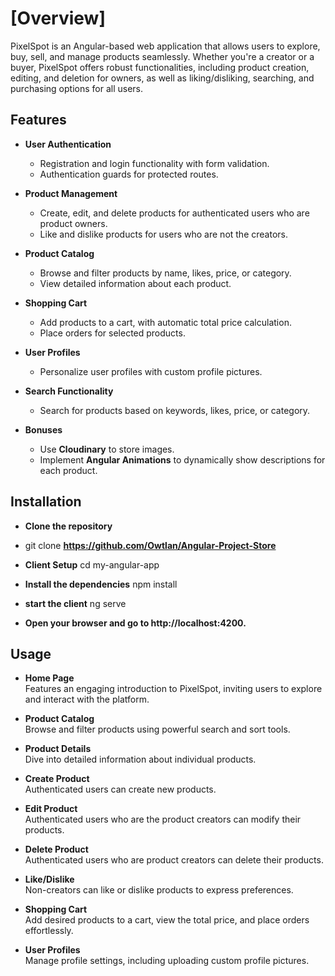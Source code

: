 # [Overview]

PixelSpot is an Angular-based web application that allows users to explore, buy, sell, and manage products seamlessly. Whether you're a creator or a buyer, PixelSpot offers robust functionalities, including product creation, editing, and deletion for owners, as well as liking/disliking, searching, and purchasing options for all users.

## Features

- **User Authentication**
  - Registration and login functionality with form validation.
  - Authentication guards for protected routes.

- **Product Management**
  - Create, edit, and delete products for authenticated users who are product owners.
  - Like and dislike products for users who are not the creators.

- **Product Catalog**
  - Browse and filter products by name, likes, price, or category.
  - View detailed information about each product.

- **Shopping Cart**
  - Add products to a cart, with automatic total price calculation.
  - Place orders for selected products.

- **User Profiles**
  - Personalize user profiles with custom profile pictures.

- **Search Functionality**
  - Search for products based on keywords, likes, price, or category.

- **Bonuses**
  - Use **Cloudinary** to store images.
  - Implement **Angular Animations** to dynamically show descriptions for each product.

## Installation

- **Clone the repository**
- git clone **https://github.com/Owtlan/Angular-Project-Store**

- **Client Setup**
cd my-angular-app

- **Install the dependencies**
npm install

- **start the client**
ng serve

- **Open your browser and go to http://localhost:4200.**

## Usage

- **Home Page**  
  Features an engaging introduction to PixelSpot, inviting users to explore and interact with the platform.

- **Product Catalog**  
  Browse and filter products using powerful search and sort tools.

- **Product Details**  
  Dive into detailed information about individual products.

- **Create Product**  
  Authenticated users can create new products.

- **Edit Product**  
  Authenticated users who are the product creators can modify their products.

- **Delete Product**  
  Authenticated users who are product creators can delete their products.

- **Like/Dislike**  
  Non-creators can like or dislike products to express preferences.

- **Shopping Cart**  
  Add desired products to a cart, view the total price, and place orders effortlessly.

- **User Profiles**  
  Manage profile settings, including uploading custom profile pictures.







